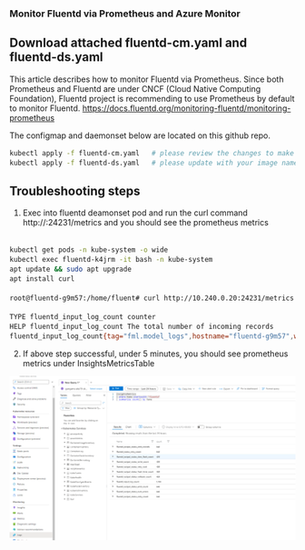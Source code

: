 ### Monitor Fluentd via Prometheus and Azure Monitor 

## Download  attached fluentd-cm.yaml and fluentd-ds.yaml

This article describes how to monitor Fluentd via Prometheus.
Since both Prometheus and Fluentd are under CNCF (Cloud Native Computing Foundation), Fluentd project is recommending to use Prometheus by default to monitor Fluentd.
https://docs.fluentd.org/monitoring-fluentd/monitoring-prometheus

The configmap and daemonset below are located on this github repo.  

```bash
kubectl apply -f fluentd-cm.yaml   # please review the changes to make sure all the metrics and configurations in there
kubectl apply -f fluentd-ds.yaml   # please update with your image name
```
## Troubleshooting steps

1.	Exec into fluentd deamonset pod and run the curl command http://<fluentd-pod-ip>:24231/metrics and you should see the prometheus metrics 
```bash
    
kubectl get pods -n kube-system -o wide
kubectl exec fluentd-k4jrm -it bash -n kube-system
apt update && sudo apt upgrade
apt install curl

root@fluentd-g9m57:/home/fluent# curl http://10.240.0.20:24231/metrics  # Please use your fluentd pod IP address 

TYPE fluentd_input_log_count counter
HELP fluentd_input_log_count The total number of incoming records
fluentd_input_log_count{tag="fml.model_logs",hostname="fluentd-g9m57",worker="0"} 1958.0
```

2.	If above step successful, under 5 minutes, you should see  prometheus metrics under InsightsMetricsTable

<p align="center">
    <a href="https://github.com/preddy727/fluentdaks/blob/master/prometheusmetrics.png"><img src="https://github.com/preddy727/fluentdaks/blob/master/prometheusmetrics.png" alt="Prometheus Metrics"></a>
</p>




 

